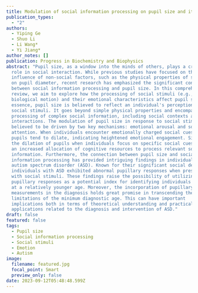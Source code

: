 ```yaml
---
title: Modulation of social information processing on pupil size and its mechanisms
publication_types:
  - "2"
authors:
  - Yiping Ge
  - Shuo Li
  - Li Wang*
  - Yi Jiang*
author_notes: []
publication: Progress in Biochemistry and Biophysics
abstract: "Pupil size, as a window into the minds of others, plays a crucial
  role in social interaction. While previous studies have focused on the
  influence of non-social factors, such as the physical properties of stimuli,
  on pupil diameter, recent research has emphasized the significant connection
  between social information processing and pupil size. In this comprehensive
  review, we aim to explore how the processing of social stimuli (e.g., face,
  biological motion) and their emotional characteristics affect pupil size. In
  essence, pupil size is believed to reflect an individual's perception of
  social stimuli. It goes beyond simple physical properties and encompasses the
  processing of complex social information, including social contexts and
  interactions. The modulation of pupil size in response to social stimuli is
  believed to be driven by two key mechanisms: emotional arousal and social
  attention. When individuals encounter emotionally charged social cues, their
  pupils tend to dilate, indicating heightened emotional engagement. Similarly,
  the dilation of pupils when individuals focus on specific social cues suggests
  an increased allocation of cognitive resources to process relevant social
  information. Furthermore, the connection between pupil size and social
  information processing has provided intriguing findings in individuals with
  autism spectrum disorder (ASD). Known for their significant social deficits,
  individuals with ASD exhibited abnormal pupillary responses when presented
  with social stimuli. These findings raise the possibility of utilizing
  pupillary responses as a potential index for identifying individuals with ASD
  at a relatively younger age. Moreover, the incorporation of pupillary response
  measurements in the diagnosis holds great promise in transcending the
  limitations of the minimum diagnostic age. This can have important
  implications both in terms of theoretical understanding and practical
  applications related to the diagnosis and intervention of ASD."
draft: false
featured: false
tags:
  - Pupil size
  - Social information processing
  - Social stimuli
  - Emotion
  - Autism
image:
  filename: featured.jpg
  focal_point: Smart
  preview_only: false
date: 2023-09-12T05:48:48.599Z
---
```

